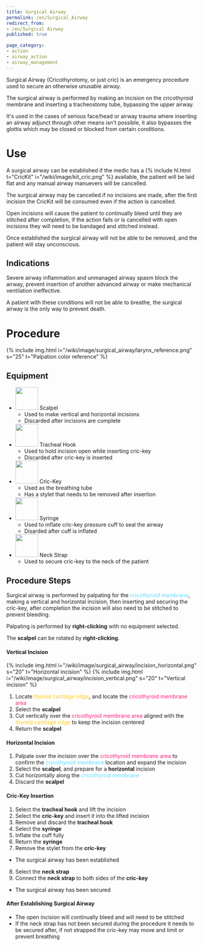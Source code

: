 ```yaml
---
title: Surgical Airway
permalink: /en/Surgical_Airway
redirect_from:
- /en/Surgical Airway
published: true

page_category:
- action
- airway_action
- airway_management
---
```


Surgical Airway (Cricothyrotomy, or just cric) is an emergency procedure used to secure an otherwise unusable airway.

The surgical airway is performed by making an incision on the cricothyroid membrane and inserting a tracheostomy tube, bypassing the upper airway.

It's used in the cases of serious face/head or airway trauma where inserting an airway adjunct through other means isn't possible, it also bypasses the glottis which may be closed or blocked from certain conditions.

# Use
A surgical airway can be established if the medic has a {% include hl.html t="CricKit" i="/wiki/image/kit_cric.png" %} available, the patient will be laid flat and any manual airway manuevers will be cancelled.

The surgical airway may be cancelled if no incisions are made, after the first incision the CricKit will be consumed even if the action is cancelled.

Open incisions will cause the patient to continually bleed until they are stitched after completion, if the action fails or is cancelled with open incisions they will need to be bandaged and stitched instead.

Once established the surgical airway will not be able to be removed, and the patient will stay unconscious.

## Indications
Severe airway inflammation and unmanaged airway spasm block the airway, prevent insertion of another advanced airway or make mechanical ventilation ineffective.

A patient with these conditions will not be able to breathe, the surgical airway is the only way to prevent death.

# Procedure
{% include img.html i="/wiki/image/surgical_airway/larynx_reference.png" s="25" t="Palpation color reference" %}

## Equipment
- <img src="{{ '/wiki/image/surgical_airway/scalpel.png' | relative_url }}" height="60"> Scalpel
  - Used to make vertical and horizontal incisions
  - Discarded after incisions are complete
- <img src="{{ '/wiki/image/surgical_airway/hook.png' | relative_url }}" height="60"> Tracheal Hook
  - Used to hold incision open while inserting cric-key
  - Discarded after cric-key is inserted
- <img src="{{ '/wiki/image/surgical_airway/tube.png' | relative_url }}" height="60"> Cric-Key
  - Used as the breathing tube
  - Has a stylet that needs to be removed after insertion
- <img src="{{ '/wiki/image/surgical_airway/syringe.png' | relative_url }}" height="60"> Syringe
  - Used to inflate cric-key pressure cuff to seal the airway
  - Disarded after cuff is inflated
- <img src="{{ '/wiki/image/surgical_airway/strap.png' | relative_url }}" height="60"> Neck Strap
  - Used to secure cric-key to the neck of the patient

## Procedure Steps
Surgical airway is performed by palpating for the <span style="color:#60DCFF;">cricothyroid membrane</span>, making a vertical and horizontal incision, then inserting and securing the cric-key, after completion the incision will also need to be stitched to prevent bleeding.

Palpating is performed by **right-clicking** with no equipment selected.

The **scalpel** can be rotated by **right-clicking**.

#### Vertical Incision
{% include img.html i="/wiki/image/surgical_airway/incision_horizontal.png" s="20" t="Horizontal incision" %}
{% include img.html i="/wiki/image/surgical_airway/incision_vertical.png" s="20" t="Vertical incision" %}

1. Locate <span style="color:#FFCA1C;">thyroid cartilage ridge</span>, and locate the <span style="color:#FF1E7C;">cricothyroid membrane area</span>
2. Select the **scalpel**
3. Cut vertically over the <span style="color:#FF1E7C;">cricothyroid membrane area</span> aligned with the <span style="color:#FFCA1C;">thyroid cartilage ridge</span> to keep the incision centered
4. Return the **scalpel**

#### Horizontal Incision
1. Palpate over the incision over the <span style="color:#FF1E7C;">cricothyroid membrane area</span> to confirm the <span style="color:#60DCFF;">cricothyroid membrane</span> location and expand the incision
2. Select the **scalpel**, and prepare for a **horizontal** incision
3. Cut horizontally along the <span style="color:#60DCFF;">cricothyroid membrane</span>
4. Discard the **scalpel**

#### Cric-Key Insertion
1. Select the **tracheal hook** and lift the incision
2. Select the **cric-key** and insert it into the lifted incision
3. Remove and discard the **tracheal hook**
4. Select the **syringe**
5. Inflate the cuff fully
6. Return the **syringe**
7. Remove the stylet from the **cric-key**
  - The surgical airway has been established
8. Select the **neck strap**
9. Connect the **neck strap** to both sides of the **cric-key**
  - The surgical airway has been secured

#### After Establishing Surgical Airway
- The open incision will continually bleed and will need to be stitched
- If the neck strap has not been secured during the procedure it needs to be secured after, if not strapped the cric-key may move and limit or prevent breathing